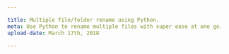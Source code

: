 ```yaml
---

title: Multiple file/folder rename using Python.
meta: Use Python to rename multiple files with super ease at one go.
upload-date: March 17th, 2018

---
```

